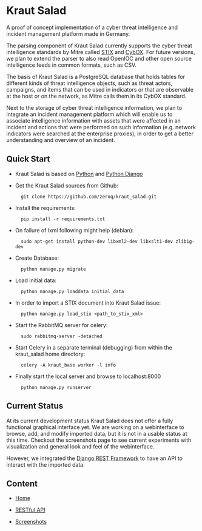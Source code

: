 # Kraut Salad

A proof of concept implementation of a cyber threat 
intelligence and incident management platform
made in Germany.

The parsing component of Kraut Salad currently supports 
the cyber threat intelligence standards by Mitre called 
[STIX](https://stix.mitre.org) and [CybOX](https://cybox.mitre.org).
For future versions, we plan to extend the parser to 
also read OpenIOC and other open source intelligence feeds
in common formats, such as CSV.

The basis of Kraut Salad is a PostgreSQL database that 
holds tables for different kinds of threat intelligence
objects, such as threat actors, campaigns, and items that
can be used in indicators or that are observable at the
host or on the network, as Mitre calls them in its CybOX 
standard.

Next to the storage of cyber threat intelligence information,
we plan to integrate an incident management platform which will
enable us to associate intelligence information with assets
that were affected in an incident and actions that were performed
on such information (e.g. network indicators were searched at
the enterprise proxies), in order to get a better
understanding and overview of an incident.

## Quick Start

* Kraut Salad is based on [Python](http://www.python.org) and [Python Django](https://www.djangoproject.com)

* Get the Kraut Salad sources from Github:

        git clone https://github.com/zeroq/kraut_salad.git

* Install the requirements:

        pip install -r requirements.txt

* On failure of lxml following might help (debian):

        sudo apt-get install python-dev libxml2-dev libxslt1-dev zlib1g-dev

* Create Database:

        python manage.py migrate

* Load initial data:

        python manage.py loaddata initial_data

* In order to import a STIX document into Kraut Salad issue:

        python manage.py load_stix <path_to_stix_xml>

* Start the RabbitMQ server for celery:

        sudo rabbitmq-server -detached

* Start Celery in a separate terminal (debugging) from within the kraut_salad home directory:

        celery -A kraut_base worker -l info

* Finally start the local server and browse to localhost:8000

        python manage.py runserver

## Current Status

At its current development status Kraut Salad does not offer a
fully functional graphical interface yet. We are working on a webinterface to
browse, add, and modify imported data, but it is not in a usable
status at this time. Checkout the screenshots page to see current
experiments with visualization and general look and feel of the
webinterface.

However, we integrated the [Django REST
Framework](http://www.django-rest-framework.org) to have an
API to interact with the imported data.

## Content

* [Home](index.md)

* [RESTful API](api.md)

* [Screenshots](screenshots.md)
